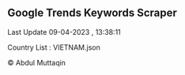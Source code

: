 

## Google Trends Keywords Scraper 
 
Last Update 09-04-2023 , 13:38:11

Country List :
VIETNAM.json



© Abdul Muttaqin 
